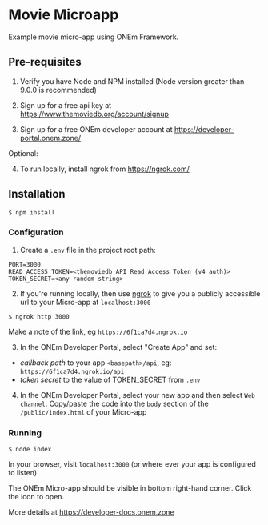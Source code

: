 # Movie Microapp
Example movie micro-app using ONEm Framework.

## Pre-requisites

1. Verify you have Node and NPM installed (Node version greater than 9.0.0 is recommended)

2. Sign up for a free api key at https://www.themoviedb.org/account/signup

3. Sign up for a free ONEm developer account at https://developer-portal.onem.zone/

Optional:

4. To run locally, install ngrok from https://ngrok.com/

## Installation

```
$ npm install
```

### Configuration

1. Create a ```.env``` file in the project root path:

```
PORT=3000
READ_ACCESS_TOKEN=<themoviedb API Read Access Token (v4 auth)>
TOKEN_SECRET=<any random string>
```

2. If you're running locally, then use [ngrok](https://www.ngrok.com) to give you a publicly accessible url to your Micro-app at ```localhost:3000```

```
$ ngrok http 3000
```

Make a note of the link, eg ```https://6f1ca7d4.ngrok.io```

3. In the ONEm Developer Portal, select "Create App" and set:

*  *callback path* to your app ```<basepath>/api```, eg: ```https://6f1ca7d4.ngrok.io/api```
*  *token secret* to the value of TOKEN_SECRET from ```.env```

4. In the ONEm Developer Portal, select your new app and then select ```Web channel```.  Copy/paste the code into the ```body``` section of the ```/public/index.html``` of your Micro-app

### Running

```
$ node index
```

In your browser, visit ```localhost:3000``` (or where ever your app is configured to listen)

The ONEm Micro-app should be visible in bottom right-hand corner.  Click the icon to open.

More details at https://developer-docs.onem.zone
